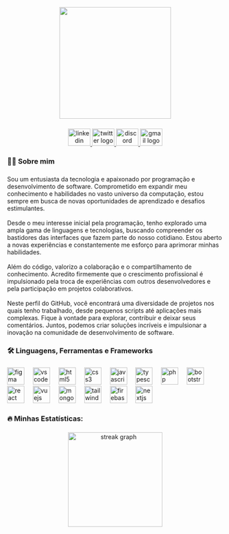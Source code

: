 <div align="center">
  <img height="260" src="https://imgur.com/LuShv4a.png"  />
</div>

###

<div align="center">
  <a href="https://www.linkedin.com/in/rwbe/" target="_blank">
    <img src="https://raw.githubusercontent.com/maurodesouza/profile-readme-generator/master/src/assets/icons/social/linkedin/default.svg" width="52" height="40" alt="linkedin logo"  />
  </a>
  <a href="https://twitter.com/rwbemiliano" target="_blank">
    <img src="https://raw.githubusercontent.com/maurodesouza/profile-readme-generator/master/src/assets/icons/social/twitter/default.svg" width="52" height="40" alt="twitter logo"  />
  </a>
  <a href="https://discord.gg/EXfUHevtuH" target="_blank">
    <img src="https://raw.githubusercontent.com/maurodesouza/profile-readme-generator/master/src/assets/icons/social/discord/default.svg" width="52" height="40" alt="discord logo"  />
  </a>
  <a href="mailto:rwbemiliano@gmail.com" target="_blank">
    <img src="https://raw.githubusercontent.com/maurodesouza/profile-readme-generator/master/src/assets/icons/social/gmail/default.svg" width="52" height="40" alt="gmail logo"  />
  </a>
</div>


###

<h3 align="left">👩‍💻  Sobre mim</h3>

###

<p align="left">Sou um entusiasta da tecnologia e apaixonado por programação e desenvolvimento de software. Comprometido em expandir meu conhecimento e habilidades no vasto universo da computação, estou sempre em busca de novas oportunidades de aprendizado e desafios estimulantes.<br><br>Desde o meu interesse inicial pela programação, tenho explorado uma ampla gama de linguagens e tecnologias, buscando compreender os bastidores das interfaces que fazem parte do nosso cotidiano. Estou aberto a novas experiências e constantemente me esforço para aprimorar minhas habilidades.<br><br>Além do código, valorizo a colaboração e o compartilhamento de conhecimento. Acredito firmemente que o crescimento profissional é impulsionado pela troca de experiências com outros desenvolvedores e pela participação em projetos colaborativos.<br><br>Neste perfil do GitHub, você encontrará uma diversidade de projetos nos quais tenho trabalhado, desde pequenos scripts até aplicações mais complexas. Fique à vontade para explorar, contribuir e deixar seus comentários. Juntos, podemos criar soluções incríveis e impulsionar a inovação na comunidade de desenvolvimento de software.</p>

###

<h3 align="left">🛠 Linguagens, Ferramentas e Frameworks</h3>

###

<div align="left">
  <img src="https://cdn.jsdelivr.net/gh/devicons/devicon/icons/figma/figma-original.svg" height="40" alt="figma logo"  />
  <img width="12" />
  <img src="https://cdn.jsdelivr.net/gh/devicons/devicon/icons/vscode/vscode-original.svg" height="40" alt="vscode logo"  />
  <img width="12" />
  <img src="https://cdn.jsdelivr.net/gh/devicons/devicon/icons/html5/html5-original.svg" height="40" alt="html5 logo"  />
  <img width="12" />
  <img src="https://cdn.jsdelivr.net/gh/devicons/devicon/icons/css3/css3-original.svg" height="40" alt="css3 logo"  />
  <img width="12" />
  <img src="https://cdn.jsdelivr.net/gh/devicons/devicon/icons/javascript/javascript-original.svg" height="40" alt="javascript logo"  />
  <img width="12" />
  <img src="https://cdn.jsdelivr.net/gh/devicons/devicon/icons/typescript/typescript-original.svg" height="40" alt="typescript logo"  />
  <img width="12" />
  <img src="https://cdn.jsdelivr.net/gh/devicons/devicon/icons/php/php-original.svg" height="40" alt="php logo"  />
  <img width="12" />
  <img src="https://cdn.jsdelivr.net/gh/devicons/devicon/icons/bootstrap/bootstrap-original.svg" height="40" alt="bootstrap logo"  />
  <img width="12" />
  <img src="https://cdn.jsdelivr.net/gh/devicons/devicon/icons/react/react-original.svg" height="40" alt="react logo"  />
  <img width="12" />
  <img src="https://cdn.jsdelivr.net/gh/devicons/devicon/icons/vuejs/vuejs-original.svg" height="40" alt="vuejs logo"  />
  <img width="12" />
  <img src="https://cdn.jsdelivr.net/gh/devicons/devicon/icons/mongodb/mongodb-original.svg" height="40" alt="mongodb logo"  />
  <img width="12" />
 <img src="https://cdn.jsdelivr.net/gh/devicons/devicon@latest/icons/tailwindcss/tailwindcss-original.svg" height="40" alt="tailwind logo" />
  <img width="12" />
  <img src="https://cdn.jsdelivr.net/gh/devicons/devicon/icons/firebase/firebase-plain.svg" height="40" alt="firebase logo"  />
  <img width="12" />
  <img src="https://cdn.jsdelivr.net/gh/devicons/devicon/icons/nextjs/nextjs-original.svg" height="40" alt="nextjs logo"  />
</div>

###

<h3 align="left">🔥   Minhas Estatísticas:</h3>

###

<div align="center">
  <img src="https://streak-stats.demolab.com?user=rwbe&locale=en&mode=daily&theme=dark&hide_border=false&border_radius=5&order=3" height="220" alt="streak graph"  />
</div>

###
